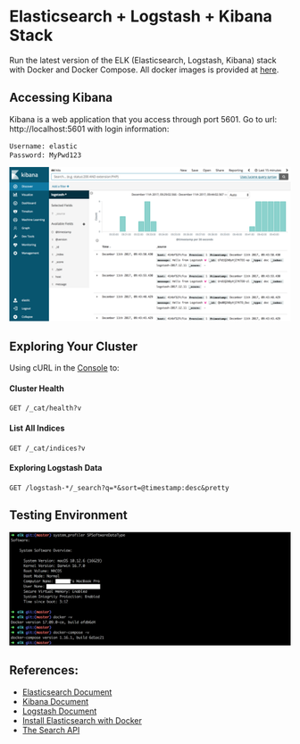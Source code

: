 # Elasticsearch + Logstash + Kibana Stack

Run the latest version of the ELK (Elasticsearch, Logstash, Kibana) stack with Docker and Docker Compose.
All docker images is provided at [here](https://www.docker.elastic.co/).

## Accessing Kibana
Kibana is a web application that you access through port 5601. Go to url: http://localhost:5601 with login information:

```
Username: elastic
Password: MyPwd123
```

![Kibana service](kibana.png)

## Exploring Your Cluster

Using cURL in the [Console](http://localhost:5601/app/kibana#/dev_tools/console?_g=()) to:

#### Cluster Health

```
GET /_cat/health?v
```

#### List All Indices

```
GET /_cat/indices?v
```

#### Exploring Logstash Data

```
GET /logstash-*/_search?q=*&sort=@timestamp:desc&pretty
```

## Testing Environment

![Testing environment](testing-environment.png)

## References:

- [Elasticsearch Document](https://www.elastic.co/guide/en/elasticsearch/reference/current/index.html)
- [Kibana Document](https://www.elastic.co/guide/en/kibana/current/index.html)
- [Logstash Document](https://www.elastic.co/guide/en/logstash/current/index.html)
- [Install Elasticsearch with Docker](https://www.elastic.co/guide/en/elasticsearch/reference/current/docker.html)
- [The Search API](https://www.elastic.co/guide/en/elasticsearch/reference/current/_the_search_api.html)
